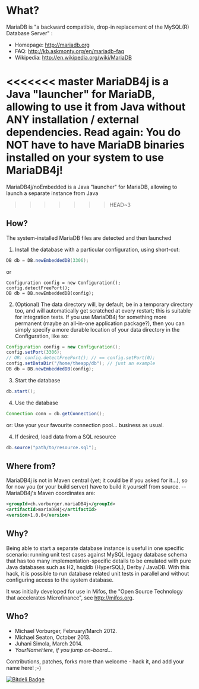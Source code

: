 What?
=====

MariaDB is "a backward compatible, drop-in replacement of the MySQL(R) Database Server" :
* Homepage: http://mariadb.org
* FAQ: http://kb.askmonty.org/en/mariadb-faq
* Wikipedia: http://en.wikipedia.org/wiki/MariaDB

<<<<<<< master
MariaDB4j is a Java "launcher" for MariaDB, allowing to use it from Java without ANY installation / external dependencies.  Read again: You do NOT have to have MariaDB binaries installed on your system to use MariaDB4j!
=======
MariaDB4j/noEmbedded is a Java "launcher" for MariaDB, allowing to launch a separate instance from Java
>>>>>>> HEAD~3

How?
----
The system-installed MariaDB files are detected and then launched

1. Install the database with a particular configuration, using short-cut:

```java
DB db = DB.newEmbeddedDB(3306);
```

or

```
Configuration config = new Configuration();
config.detectFreePort();
DB db = DB.newEmbeddedDB(config);
```

2. (Optional) The data directory will, by default, be in a temporary directory too, and will automatically get scratched at every restart; this
is suitable for integration tests.  If you use MariaDB4j for something more permanent (maybe an all-in-one application package?),
then you can simply specify a more durable location of your data directory in the Configuration, like so:
```java
Configuration config = new Configuration();
config.setPort(3306);
// OR: config.detectFreePort(); // == config.setPort(0);
config.setDataDir("/home/theapp/db"); // just an example
DB db = DB.newEmbeddedDB(config);
```

3. Start the database
```java
db.start();
```

4. Use the database
```java
Connection conn = db.getConnection();
```
or:
Use your your favourite connection pool... business as usual.

4. If desired, load data from a SQL resource
```java
db.source("path/to/resource.sql");
```

Where from?
-----------

MariaDB4j is not in Maven central (yet; it could be if you asked for it...), 
so for now you (or your build server) have to build it yourself from
source. -- MariaDB4j's Maven coordinates are:

```xml
<groupId>ch.vorburger.mariaDB4j</groupId>
<artifactId>mariaDB4j</artifactId>
<version>1.0.0</version>
```

Why?
----

Being able to start a separate database instance is useful in one
specific scenario: running unit test cases against MySQL legacy
database schema that has too many implementation-specific details to
be emulated with pure Java databases such as H2, hsqldb (HyperSQL),
Derby / JavaDB. With this hack, it is possible to run database related
unit tests in parallel and without configuring access to the system
database.

It was initially developed for use in Mifos, the "Open Source Technology that accelerates Microfinance", see http://mifos.org.


Who?
----
* Michael Vorburger, February/March 2012.
* Michael Seaton, October 2013.
* Juhani Simola, March 2014.
* _YourNameHere, if you jump on-board..._

Contributions, patches, forks more than welcome - hack it, and add your name here! ;-)


[![Bitdeli Badge](https://d2weczhvl823v0.cloudfront.net/vorburger/mariadb4j/trend.png)](https://bitdeli.com/free "Bitdeli Badge")

